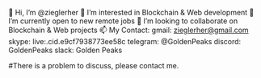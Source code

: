 👋 Hi, I’m @zieglerher
👀 I’m interested in Blockchain & Web development
🌱 I’m currently open to new remote jobs
💞️ I’m looking to collaborate on Blockchain & Web projects
📫 My Contact:
    gmail: zieglerher@gmail.com
    skype: live:.cid.e9cf7938773ee58c
    telegram: @GoldenPeaks
    discord: GoldenPeaks
    slack: Golden Peaks

#There is a problem to discuss, please contact me.

